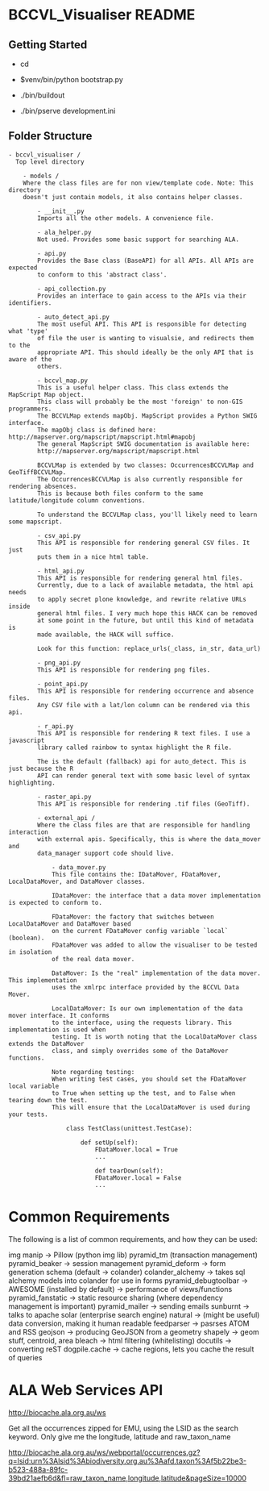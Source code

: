 BCCVL_Visualiser README
========================

Getting Started
---------------

- cd <directory containing this file>

- $venv/bin/python bootstrap.py

- ./bin/buildout

- ./bin/pserve development.ini

Folder Structure
----------------

    - bccvl_visualiser /
      Top level directory

        - models /
        Where the class files are for non view/template code. Note: This directory
        doesn't just contain models, it also contains helper classes.

            - __init__.py
            Imports all the other models. A convenience file.

            - ala_helper.py
            Not used. Provides some basic support for searching ALA.

            - api.py
            Provides the Base class (BaseAPI) for all APIs. All APIs are expected
            to conform to this 'abstract class'.

            - api_collection.py
            Provides an interface to gain access to the APIs via their identifiers.

            - auto_detect_api.py
            The most useful API. This API is responsible for detecting what 'type'
            of file the user is wanting to visualsie, and redirects them to the
            appropriate API. This should ideally be the only API that is aware of the
            others.

            - bccvl_map.py
            This is a useful helper class. This class extends the MapScript Map object.
            This class will probably be the most 'foreign' to non-GIS programmers.
            The BCCVLMap extends mapObj. MapScript provides a Python SWIG interface.
            The mapObj class is defined here: http://mapserver.org/mapscript/mapscript.html#mapobj
            The general MapScript SWIG documentation is available here:
            http://mapserver.org/mapscript/mapscript.html

            BCCVLMap is extended by two classes: OccurrencesBCCVLMap and GeoTiffBCCVLMap.
            The OccurrencesBCCVLMap is also currently responsible for rendering absences.
            This is because both files conform to the same latitude/longitude column conventions.

            To understand the BCCVLMap class, you'll likely need to learn some mapscript.

            - csv_api.py
            This API is responsible for rendering general CSV files. It just
            puts them in a nice html table.

            - html_api.py
            This API is responsible for rendering general html files.
            Currently, due to a lack of available metadata, the html api needs
            to apply secret plone knowledge, and rewrite relative URLs inside
            general html files. I very much hope this HACK can be removed
            at some point in the future, but until this kind of metadata is
            made available, the HACK will suffice.

            Look for this function: replace_urls(_class, in_str, data_url)

            - png_api.py
            This API is responsible for rendering png files.

            - point_api.py
            This API is responsible for rendering occurrence and absence files.
            Any CSV file with a lat/lon column can be rendered via this api.

            - r_api.py
            This API is responsible for rendering R text files. I use a javascript
            library called rainbow to syntax highlight the R file.

            The is the default (fallback) api for auto_detect. This is just because the R
            API can render general text with some basic level of syntax highlighting.

            - raster_api.py
            This API is responsible for rendering .tif files (GeoTiff).

            - external_api /
            Where the class files are that are responsible for handling interaction
            with external apis. Specifically, this is where the data_mover and
            data_manager support code should live.

                - data_mover.py
                This file contains the: IDataMover, FDataMover, LocalDataMover, and DataMover classes.

                IDataMover: the interface that a data mover implementation is expected to conform to.

                FDataMover: the factory that switches between LocalDataMover and DataMover based
                on the current FDataMover config variable `local` (boolean).
                FDataMover was added to allow the visualiser to be tested in isolation
                of the real data mover.

                DataMover: Is the "real" implementation of the data mover. This implementation
                uses the xmlrpc interface provided by the BCCVL Data Mover.

                LocalDataMover: Is our own implementation of the data mover interface. It conforms
                to the interface, using the requests library. This implementation is used when
                testing. It is worth noting that the LocalDataMover class extends the DataMover
                class, and simply overrides some of the DataMover functions.

                Note regarding testing:
                When writing test cases, you should set the FDataMover local variable
                to True when setting up the test, and to False when tearing down the test.
                This will ensure that the LocalDataMover is used during your tests.

                    class TestClass(unittest.TestCase):

                        def setUp(self):
                            FDataMover.local = True
                            ...

                            def tearDown(self):
                            FDataMover.local = False
                            ...


Common Requirements
=====================

The following is a list of common requirements, and how they can be used:

img manip -> Pillow (python img lib)
pyramid_tm (transaction management)
pyramid_beaker -> session management
pyramid_deform -> form generation schema (default -> colander)
colander_alchemy -> takes sql alchemy models into colander for use in forms
pyramid_debugtoolbar -> AWESOME (installed by default) -> performance of views/functions
pyramid_fanstatic -> static resource sharing (where dependency management is important)
pyramid_mailer -> sending emails
sunburnt       -> talks to apache solar (enterprise search engine)
natural        -> (might be useful) data conversion, making it human readable
feedparser     -> pasrses ATOM and RSS
geojson        -> producing GeoJSON from a geometry
shapely        -> geom stuff, centroid, area
bleach         -> html filtering (whitelisting)
docutils       -> converting reST
dogpile.cache  -> cache regions, lets you cache the result of queries


ALA Web Services API
===========================

http://biocache.ala.org.au/ws

Get all the occurrences zipped for EMU, using the LSID as the search keyword. Only give me the longitude, latitude and raw_taxon_name

http://biocache.ala.org.au/ws/webportal/occurrences.gz?q=lsid:urn%3Alsid%3Abiodiversity.org.au%3Aafd.taxon%3Af5b22be3-b523-488a-89fc-39bd21aefb6d&fl=raw_taxon_name,longitude,latitude&pageSize=10000
